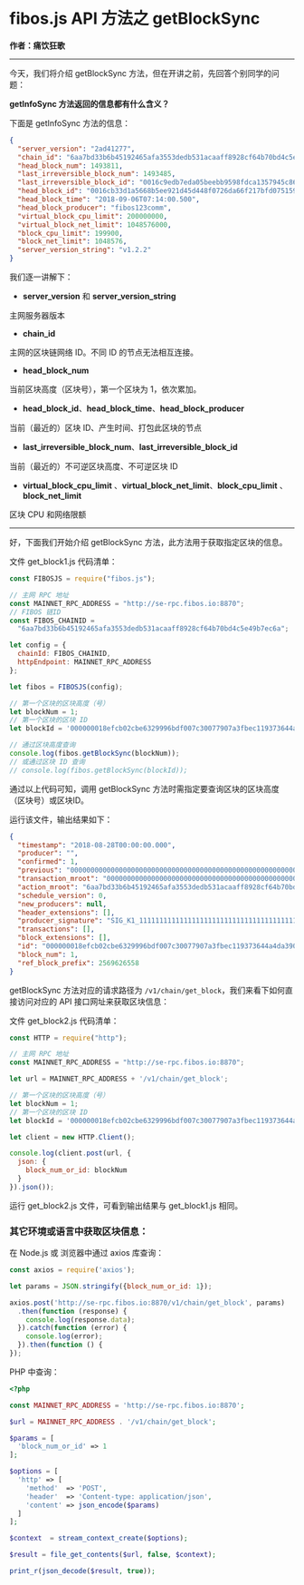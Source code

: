 # fibos.js API 方法之 getBlockSync

**作者：痛饮狂歌**

***

今天，我们将介绍 getBlockSync 方法，但在开讲之前，先回答个别同学的问题：

**getInfoSync 方法返回的信息都有什么含义？**

下面是 getInfoSync 方法的信息：

```json
{
  "server_version": "2ad41277",
  "chain_id": "6aa7bd33b6b45192465afa3553dedb531acaaff8928cf64b70bd4c5e49b7ec6a",
  "head_block_num": 1493811,
  "last_irreversible_block_num": 1493485,
  "last_irreversible_block_id": "0016c9edb7eda05beebb9598fdca1357945c861147c24542e50d181d53a49978",
  "head_block_id": "0016cb33d1a5668b5ee921d45d448f0726da66f217bfd0751594a149cdee68d1",
  "head_block_time": "2018-09-06T07:14:00.500",
  "head_block_producer": "fibos123comm",
  "virtual_block_cpu_limit": 200000000,
  "virtual_block_net_limit": 1048576000,
  "block_cpu_limit": 199900,
  "block_net_limit": 1048576,
  "server_version_string": "v1.2.2"
}
```


我们逐一讲解下：

* **server_version** 和 **server_version_string**

主网服务器版本

* **chain_id**

主网的区块链网络 ID。不同 ID 的节点无法相互连接。

* **head_block_num**

当前区块高度（区块号），第一个区块为 1，依次累加。

* **head_block_id**、**head_block_time**、**head_block_producer**

当前（最近的）区块 ID、产生时间、打包此区块的节点

* **last_irreversible_block_num**、**last_irreversible_block_id**

当前（最近的）不可逆区块高度、不可逆区块 ID

* **virtual_block_cpu_limit** 、**virtual_block_net_limit**、**block_cpu_limit** 、**block_net_limit**

区块 CPU 和网络限额

***

好，下面我们开始介绍 getBlockSync 方法，此方法用于获取指定区块的信息。

文件 get_block1.js 代码清单：

```js
const FIBOSJS = require("fibos.js");

// 主网 RPC 地址
const MAINNET_RPC_ADDRESS = "http://se-rpc.fibos.io:8870";
// FIBOS 链ID
const FIBOS_CHAINID =
  "6aa7bd33b6b45192465afa3553dedb531acaaff8928cf64b70bd4c5e49b7ec6a";

let config = {
  chainId: FIBOS_CHAINID,
  httpEndpoint: MAINNET_RPC_ADDRESS
};

let fibos = FIBOSJS(config);

// 第一个区块的区块高度（号）
let blockNum = 1;
// 第一个区块的区块 ID
let blockId = '000000018efcb02cbe6329996bdf007c30077907a3fbec119373644a4da3902e';

// 通过区块高度查询
console.log(fibos.getBlockSync(blockNum));
// 或通过区块 ID 查询
// console.log(fibos.getBlockSync(blockId));
```

通过以上代码可知，调用 getBlockSync 方法时需指定要查询区块的区块高度（区块号）或区块ID。

运行该文件，输出结果如下：

```json
{
  "timestamp": "2018-08-28T00:00:00.000",
  "producer": "",
  "confirmed": 1,
  "previous": "0000000000000000000000000000000000000000000000000000000000000000",
  "transaction_mroot": "0000000000000000000000000000000000000000000000000000000000000000",
  "action_mroot": "6aa7bd33b6b45192465afa3553dedb531acaaff8928cf64b70bd4c5e49b7ec6a",
  "schedule_version": 0,
  "new_producers": null,
  "header_extensions": [],
  "producer_signature": "SIG_K1_111111111111111111111111111111111111111111111111111111111111111116uk5ne",
  "transactions": [],
  "block_extensions": [],
  "id": "000000018efcb02cbe6329996bdf007c30077907a3fbec119373644a4da3902e",
  "block_num": 1,
  "ref_block_prefix": 2569626558
}
```

getBlockSync 方法对应的请求路径为 `/v1/chain/get_block`，我们来看下如何直接访问对应的 API 接口网址来获取区块信息：

文件 get_block2.js 代码清单：

```js
const HTTP = require("http");

// 主网 RPC 地址
const MAINNET_RPC_ADDRESS = "http://se-rpc.fibos.io:8870";

let url = MAINNET_RPC_ADDRESS + '/v1/chain/get_block';

// 第一个区块的区块高度（号）
let blockNum = 1;
// 第一个区块的区块 ID
let blockId = '000000018efcb02cbe6329996bdf007c30077907a3fbec119373644a4da3902e';

let client = new HTTP.Client();

console.log(client.post(url, {
  json: {
    block_num_or_id: blockNum
  }
}).json());
```

运行 get_block2.js 文件，可看到输出结果与  get_block1.js 相同。

### 其它环境或语言中获取区块信息：

在 Node.js 或 浏览器中通过 axios 库查询：

```js
const axios = require('axios');

let params = JSON.stringify({block_num_or_id: 1});

axios.post('http://se-rpc.fibos.io:8870/v1/chain/get_block', params)
  .then(function (response) {
    console.log(response.data);
  }).catch(function (error) {
    console.log(error);
  }).then(function () {
});
```

PHP 中查询：

```php
<?php

const MAINNET_RPC_ADDRESS = 'http://se-rpc.fibos.io:8870';

$url = MAINNET_RPC_ADDRESS . '/v1/chain/get_block';

$params = [
  'block_num_or_id' => 1
];

$options = [
  'http' => [
    'method'  => 'POST',
    'header'  => 'Content-type: application/json',
    'content' => json_encode($params)
  ]
];

$context  = stream_context_create($options);

$result = file_get_contents($url, false, $context);

print_r(json_decode($result, true));
```

